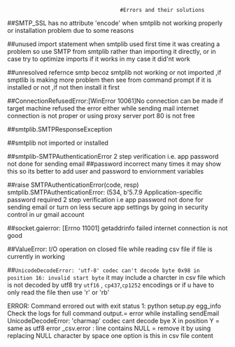                                         #Errors and their solutions

##SMTP_SSL has no attribute 'encode' 
when smtplib not working properly or installation problem due to some reasons

##unused import statement 
when smtplib used first time it was creating a problem so use SMTP from smtplib rather than importing it directly,
or in case try to optimize imports if it works in my case it did'nt work
						 
##unresolved refernce smtp 
becoz smtplib not working or not imported ,if smptlib is making more problem then see from command prompt if it is installed or not ,if not then install it first
                          
##ConnectionRefusedError:[WinError 10061]No connection can be made if target machine refused the error 
either while sending mail internet connection is not proper or using proxy server port 80 is not free
																									  
##smtplib.SMTPResponseException 

##smtplib not imported or installed

##smtplib-SMTPAuthenticationError 
2 step verification i.e. app password  not done for sending email 
##password incorrect 
many times it may show this so its better to add user and password to enviornment variables

##raise SMTPAuthenticationError(code, resp) smtplib.SMTPAuthenticationError: (534, b'5.7.9 Application-specific password required 
2 step verification i.e app password  not done for sending email or turn on less secure app settings by going in security control 
in ur gmail account

##socket.gaierror: [Errno 11001] getaddrinfo failed 
internet connection is not good

##ValueError: I/O operation on closed file 
while reading csv file if file is currently in working 

##`UnicodeDecodeError: 'utf-8' codec can't decode byte 0x98 in position 16: invalid start byte` 
it may include a charcter in csv file which is not decoded by utf8 try `utf16` , `cp437`,`cp1252` encodings or if u have to only read the file then use 'r' or 'rb'

ERROR: Command errored out with exit status 1: python setup.py egg_info Check the logs for full command output.= error while installing sendEmail
UnicodeDecodeError: 'charmap' codec cant decode bye X in position Y  = same as utf8 error
_csv.error : line contains NULL = remove it by using replacing NULL character by space one option is this in csv file content
